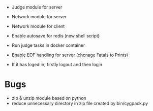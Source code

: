 - Judge module for server
- Network module for server
- Network module for client

- Enable autosave for redis (new shell script)
- Run judge tasks in docker container

- Enable EOF handling for server (chcnage Fatals to Prints)
- If it has loged in, firstly logout and then login

# Bugs
- zip & unzip module based on python
- reduce unnecessary directory in zip file created by bin/cygpack.py
